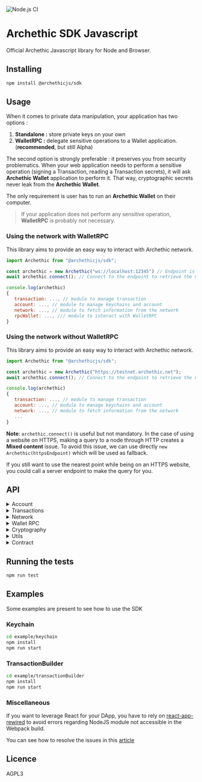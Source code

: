 ![Node.js CI](https://github.com/archethic-foundation/libjs/workflows/Node.js%20CI/badge.svg?branch=master)

# Archethic SDK Javascript

Official Archethic Javascript library for Node and Browser.

## Installing

```bash
npm install @archethicjs/sdk
```

## Usage

When it comes to private data manipulation, your application has two options :

1. **Standalone :** store private keys on your own
2. **WalletRPC :** delegate sensitive operations to a Wallet application. (**recommended**, but still Alpha)

The second option is strongly preferable : it preserves you from security problematics. When your web application needs to perform a sensitive operation (signing a Transaction, reading a Transaction secrets), it will ask **Archethic Wallet** application to perform it.
That way, cryptographic secrets never leak from the **Archethic Wallet**.

The only requirement is user has to run an **Archethic Wallet** on their computer.

> If your application does not perform any sensitive operation, **WalletRPC** is probably not necessary.

### Using the network with WalletRPC

This library aims to provide an easy way to interact with Archethic network.

```js
import Archethic from "@archethicjs/sdk";

const archethic = new Archethic("ws://localhost:12345") // Endpoint is the Archethic Wallet RPC server
await archethic.connect(); // Connect to the endpoint to retrieve the nearest endpoints

console.log(archethic)
{
   transaction: ..., // module to manage transaction
   account: ..., // module to manage keychains and account
   network: ..., // module to fetch information from the network
   rpcWallet: ..., /// module to interact with WalletRPC
}
```

### Using the network without WalletRPC

This library aims to provide an easy way to interact with Archethic network.

```js
import Archethic from "@archethicjs/sdk";

const archethic = new Archethic("https://testnet.archethic.net");
await archethic.connect(); // Connect to the endpoint to retrieve the nearest endpoints

console.log(archethic)
{
   transaction: ..., // module to manage transaction
   account: ..., // module to manage keychains and account
   network: ..., // module to fetch information from the network
   ...
}
```

**Note**: `archethic.connect()` is useful but not mandatory. In the case of using a website on HTTPS, making a query to a node through HTTP creates a **Mixed content** issue. To avoid this issue, we can use directly `new Archethic(httpsEndpoint)` which will be used as fallback.

If you still want to use the nearest point while being on an HTTPS website, you could call a server endpoint to make the query for you.

## API

  <details>
   <summary>Account</summary>

### newKeychainTransaction(keychain, transactionChainIndex)

Creates a new transaction to build (or update) a keychain by embedding the on-chain encrypted wallet.

- `keychain` The keychain to create
- `transactionChainIndex` The index of the transaction created (0 for new keychain)

#### Example of keychain creation

```js
import Archethic, { Crypto, Keychain } from "@archethicjs/sdk";

const accessSeed = "myseed";
const { publicKey } = Crypto.deriveKeyPair(accessSeed, 0);
const keychain = new Keychain(Crypto.randomSecretKey())
  .addService("uco", "m/650'/0/0")
  .addAuthorizedPublicKey(publicKey);

const archethic = new Archethic("https://testnet.archethic.net");
await archethic.connect();
const tx = archethic.account.newKeychainTransaction(keychain, 0);
// The transaction can then be signed with origin private key
```

#### Example of keychain update

```js
import Archethic, { Crypto } from "@archethicjs/sdk";

const accessSeed = "myseed";
const archethic = new Archethic("https://testnet.archethic.net");
await archethic.connect();
let keychain = await archethic.account.getKeychain(accessSeed);
keychain.addService("mywallet", "m/650'/1/0");

// determine the new transaction index
const keychainGenesisAddress = Crypto.deriveAddress(keychain.seed, 0);
const transactionChainIndex = await archethic.transaction.getTransactionIndex(keychainGenesisAddress);

const tx = archethic.account.newKeychainTransaction(keychain, transactionChainIndex);
// The transaction can then be signed with origin private key
```

### newAccessKeychainTransaction(seed, keychainAddress)

Creates a new keychain access transaction to allow a seed and its key to access a keychain

- `seed` Keychain access's seed
- `keychainAddress` Keychain's tx address

```js
import Archethic from "@archethicjs/sdk";

const archethic = new Archethic("https://testnet.archethic.net");
const tx = archethic.account.newAccessKeychainTransaction("myseed", keychainAddress);
// The transaction can then be signed with origin private key
```

### getKeychain(seed)

Retrieve a keychain from the keychain access transaction and decrypt the wallet to retrieve the services associated

- `seed` Keychain access's seed

```js
import Archethic from "@archethicjs/sdk"

const archethic = new Archethic("https://testnet.archethic.net")
await archethic.connect()

const keychain = await archethic.account.getKeychain(accessKeychainSeed)
console.log(keychain)
{
  version: 1,
  seed: "masterKeychainSeed",
  authorizedPublicKeys: [ Uint8Array(34) ],
  services: {
    uco: {
      derivationPath: "m/650'/0/0"
    }
  }
}
```

**Once retreived the keychain provide the following methods:**

#### buildTransaction(tx, service, index, suffix)

Generate `address`, `previousPublicKey`, `previousSignature` of the transaction and
serialize it using a custom binary protocol, based on the derivation path, curve and hash algo of the service given in param.

- `tx` is an instance of `TransactionBuilder`
- `service` is the service name to use for getting the derivation path, the curve and the hash algo
- `index` is the number of transactions in the chain, to generate the actual and the next public key (see the cryptography section)
- `suffix`: Additional information to add to a service derivation path (default to empty)

Return is the signed `TransactionBuilder`. Notice that the function also sign the `TransactionBuilder` given in param, so getting the return is not mandatory

```js
import Archethic from "@archethicjs/sdk";

const archethic = new Archethic("https://testnet.archethic.net");
await archethic.connect();

const keychain = await archethic.account.getKeychain(accessKeychainSeed);

const index = archethic.transaction.getTransactionIndex(keychain.deriveAddress("uco", 0));
/*const signedTx =*/ keychain.buildTransaction(tx, "uco", index);
```

#### deriveAddress(service, index, suffix)

Derive an address for the given service at the index given

- `service`: Service name to identify the derivation path to use
- `index`: Chain index to derive (default to 0)
- `suffix`: Additional information to add to a service derivation path (default to empty)

```js
import Archethic from "@archethicjs/sdk";

const archethic = new Archethic("https://testnet.archethic.net");
await archethic.connect();

const keychain = await archethic.account.getKeychain(accessKeychainSeed);
const genesisUCOAddress = keychain.deriveAddress("uco", 0);
```

#### deriveKeypair(service, index, suffix)

Derive a keypair for the given service at the index given

- `service`: Service name to identify the derivation path to use
- `index`: Chain index to derive (default to 0)
- `suffix`: Additional information to add to a service derivation path (default to empty)

```js
import Archethic from "@archethicjs/sdk";

const archethic = new Archethic("https://testnet.archethic.net");
await archethic.connect();

const keychain = await archethic.account.getKeychain(accessKeychainSeed);
const { publicKey } = keychain.deriveKeypair("uco", 0);
```

#### ecEncryptServiceSeed(service, publicKeys)

Use ec encryption on the seed for the list of authorizedPublicKeys

- `service`: Service name to identify the derivation path to use
- `authorizedPublicKeys`: List of public keys to encrypt the service seed

```js
import Archethic, { Keychain, Crypto } from "@archethicjs/sdk";

const archethic = new Archethic("http://testnet.archethic.net");
await archethic.connect();

const keychain = new Keychain(Crypto.randomSecretKey()).addService("uco", "m/650'/uco");

const storageNonce = await archethic.network.getStorageNoncePublicKey();

const { secret, authorizedPublicKeys } = keychain.ecEncryptServiceSeed("uco", [storageNonce]);
// secret and authorizedPublicKeys can be used to create an ownership
const tx = archethic.transaction.new().addOwnership(secret, authorizedPublicKeys);
```

#### toDID()

Return a Decentralized Identity document from the keychain. (This is used in the transaction's content of the keychain tx)

```js
import Archethic from "@archethicjs/sdk";

const archethic = new Archethic("https://testnet.archethic.net");
await archethic.connect();

const keychain = await archethic.account.getKeychain(accessKeychainSeed);
const did  = keychain.toDID()
console.log(did)
{
  "@context": [
     "https://www.w3.org/ns/did/v1"
  ],
  "id": "did:archethic:keychain_address",
  "authentification": servicesMaterials, //list of public keys of the services
  "verificationMethod": servicesMaterials //list of public keys of the services
}
```

#### addService(name, derivationPath, curve, hashAlgo)

Add a service into the keychain

- `name`: Name of the service to add
- `derivationPath`: Crypto derivation path
- `curve`: Elliptic curve to use
- `hashAlgo`: Hash algo

```js
import Archethic from "@archethicjs/sdk";

const archethic = new Archethic("https://testnet.archethic.net");
await archethic.connect();

const keychain = await archethic.account.getKeychain(accessKeychainSeed);
keychain.addService("nft1", "m/650'/1/0")
console.log(keychain)
{
  version: 1,
  seed: "mymasterseed",
  authorizedPublicKeys: [ Uint8Array(34) ],
  services: {
    uco: {
      derivationPath: "m/650'/0/0",
      curve: "ed25519",
      hashAlgo: "sha256"
    },
    nft1: {
      derivationPath: "m/650'/1/0",
      curve: "ed25519",
      hashAlgo: "sha256"
    }
  }
}
```

#### removeService(name)

Remove a service from the keychain

- `name`: Name of the service to add

```js
import Archethic from "@archethicjs/sdk";

const archethic = new Archethic("https://testnet.archethic.net");
await archethic.connect();

const keychain = await archethic.account.getKeychain(accessKeychainSeed);
keychain.removeService("nft1");
```

#### addAuthorizedPublicKey(publicKey)

Authorize a key to access the keychain

- `publicKey`: The public key (type: Uint8Array)

```js
import Archethic from "@archethicjs/sdk";

const archethic = new Archethic("https://testnet.archethic.net");
await archethic.connect();

const accessSeed = "myseed";
const { publicKey } = Crypto.deriveKeyPair(accessSeed, 0);
const keychain = await archethic.account.getKeychain(accessKeychainSeed);
keychain.addAuthorizedPublicKey(publicKey);
```

#### removeAuthorizedPublicKey(publicKey)

Unauthorized a key to access the keychain

- `publicKey`: The public key (type: Uint8aArray)

```js
import Archethic from "@archethicjs/sdk";

const archethic = new Archethic("https://testnet.archethic.net");
await archethic.connect();

const accessSeed = "myseed";
const { publicKey } = Crypto.deriveKeyPair(accessSeed, 0);
const keychain = await archethic.account.getKeychain(accessKeychainSeed);
keychain.removeAuthorizedPublicKey(publicKey);
```

  </details>

  <details>
    <summary>Transactions</summary>

### new()

To create a new transaction instance to build and to send to the network

```js
import Archethic from "@archethicjs/sdk";
const archethic = new Archethic("https://testnet.archethic.net");

const txBuilder = archethic.transaction.new();
```

The transaction builder instance contains the following methods:

#### setType(type)

Define the transaction type

- `type` is the string defining the type of transaction to generate ("keychain", "keychain_access", "transfer", "hosting", "code_proposal", "code_approval", "token")

#### setContract(contract)

Add the contract in the `data.contract` section of the transaction

- `contract` is an object with following keys:
  - `bytecode` Uint8Array of the compiled wasm code compressed using zip
  - `manifest` the manifest of the contrat containing actions and functions spec

```js
const bytecode = fs.readFileSync("./dist/contract.wasm")
const manifestFile = fs.readFileSync('./dist/manifest.json', 'utf-8')
const manifest = JSON.parse(manifestFile)

const contract = new Contract(bytecode, manifest)

const txBuilder = archethic.transaction.new().setType("contract").setContract(contract)
// or use Contract function
import { Contract } from "@archethicjs/sdk"
const archethic = new Archethic("https://testnet.archethic.net")
const tx = Contract.newContractTransaction(archethic, contract, seed)
```

#### setGenerateEncryptedSeedSC(flag)

Set a flag to request a wallet to add the chain seed in the ownership of the transaction to create a smart contract.
This function is only usefull when sending / signing the transaction through a wallet. Signing and sending the transaction directly to the node will not use this flag.

- `flag` is a boolean to request the node to add the chain seed in the ownership

#### setContent(content)

Add the content in the `data.content` section of the transaction

- `content` is a string defining the smart contract

#### addOwnership(secret, authorizedKeys)

Add an ownership in the `data.ownerships` section of the transaction with a secret and its related authorized public keys to be able to decrypt it.
This aims to prove the ownership or the delegatation of some secret to a given list of public keys.

- `secret` is the hexadecimal encoding or Uint8Array representing the encrypted secret
- `authorizedKeys` is a list of object represented by - `publicKey` is the hexadecimal encoding or Uint8Array representing the public key - `encryptedSecretKey` is the hexadecimal encoding or Uint8Array representing the secret key encrypted with the public key (see `ecEncrypt`)

#### addUCOTransfer(to, amount)

Add a UCO transfer to the `data.ledger.uco.transfers` section of the transaction

- `to` is hexadecimal encoding or Uint8Array representing the transaction address (recipient) to receive the funds
- `amount` is the number of uco to send (in Big Int ref function `parseBigInt`)

#### addTokenTransfer(to, amount, tokenAddress, tokenId)

Add a token transfer to the `data.ledger.token.transfers` section of the transaction

- `to` is hexadecimal encoding or Uint8Array representing the transaction address (recipient) to receive the funds
- `amount` is the number of uco to send (in Big Int ref function `parseBigInt`)
- `tokenAddress` is hexadecimal encoding or Uint8Array representing the token's address to spend
- `tokenId` is the ID of the token to send (default to: 0)

#### addRecipient(to, action, args)

Adds a recipient to call the smart contract's "transaction" action.

- `to` is the contract's address in hexadecimal or Uint8Array
- `action` is the name of the action
- `args` is an object containing the parameter for the contract action. This parameter is not mandatory

```js
import Archethic from "@archethicjs/sdk";
const archethic = new Archethic("https://testnet.archethic.net");

const tx = archethic.transaction
  .new()
  .setType("transfer")
  .addRecipient("0000b1d3750edb9381c96b1a975a55b5b4e4fb37bfab104c10b0b6c9a00433ec4646", "increment")
  .addRecipient("0000bc96b1a9751d3750edb9381a55b5b4e4fb104c10b0b6c9a00433ec464637bfab", "vote", {name: "Dr. Who"});
```

#### build(seed, index, curve, hashAlgo)

Generate `address`, `previousPublicKey`, `previousSignature` of the transaction and
serialize it using a custom binary protocol.

- `seed` is hexadecimal encoding or Uint8Array representing the transaction chain seed to be able to derive and generate the keys
- `index` is the number of transactions in the chain, to generate the actual and the next public key (see below the cryptography section)
- `curve` is the elliptic curve to use for the key generation (can be "ed25519", "P256", "secp256k1") - default o "P256"
- `hashAlgo` is the hash algorithm to use to generate the address (can be "sha256", "sha512", "sha3-256", "sha3-512", "bake2b") - default to "sha256"

```js
import Archethic from "@archethicjs/sdk";
const archethic = new Archethic("https://testnet.archethic.net");

const tx = archethic.transaction
  .new()
  .setType("transfer")
  .addUCOTransfer("0000b1d3750edb9381c96b1a975a55b5b4e4fb37bfab104c10b0b6c9a00433ec4646", 0.42)
  .build("mysuperpassphraseorseed", 0);
```

#### originSign(privateKey)

Sign the transaction with an origin device private key

- `privateKey` is hexadecimal encoding or Uint8Array representing the private key to generate the origin signature to able to perform the ProofOfWork and authorize the transaction

```js
import Archethic from "@archethicjs/sdk";
const archethic = new Archethic("https://testnet.archethic.net");

const tx = archethic.transaction
  .new()
  .setType("transfer")
  .addUCOTransfer(
    "0000b1d3750edb9381c96b1a975a55b5b4e4fb37bfab104c10b0b6c9a00433ec4646",
    0.42
  )
  .build("mysuperpassphraseorseed", 0);
  .originSign(originPrivateKey);
```

#### toJSON()

Export the transaction generated into JSON

```js
import Archethic from "@archethicjs/sdk";
const archethic = new Archethic("https://testnet.archethic.net");

const tx = archethic.transaction
  .new()
  .setType("transfer")
  .addUCOTransfer(
    "0000b1d3750edb9381c96b1a975a55b5b4e4fb37bfab104c10b0b6c9a00433ec4646",
    0.42
  )
  .build("mysuperpassphraseorseed", 0);
  .toJSON();
```

### Interacting with other signer (hardware for example)

#### previousSignaturePayload()

Get an Uint8Array payload to be signed with user seed

```js
import Archethic from "@archethicjs/sdk";
const archethic = new Archethic("https://testnet.archethic.net");

const tx = archethic.transaction
  .new()
  .setType("transfer")
  .addUCOTransfer("0000b1d3750edb9381c96b1a975a55b5b4e4fb37bfab104c10b0b6c9a00433ec4646", 0.42);

const signaturePayload = tx.previousSignaturePayload();
```

#### setPreviousSignatureAndPreviousPublicKey(prevSign, prevPubKey)

Setter method for the transaction's previous signature and previous public key.

- `prevSign` is hexadecimal encoding or Uint8Array previous signature of the transaction
- `prevPubKey` is hexadecimal encoding or Uint8Array previous public key of the transaction

```js
import Archethic from "@archethicjs/sdk";
const archethic = new Archethic("https://testnet.archethic.net");

const tx = archethic.transaction
  .new()
  .setType("transfer")
  .addUCOTransfer("0000b1d3750edb9381c96b1a975a55b5b4e4fb37bfab104c10b0b6c9a00433ec4646", 0.42);

const signaturePayload = tx.previousSignaturePayload();
const prevSign = someFunctionToGetSignature(signaturePayload);
const prevPubKey = someFunctionToGetPubKey();
tx.setPreviousSignatureAndPreviousPublicKey(prevSign, prevPubKey);
```

#### setAddress(address)

Setter method for the transaction's address.

```js
import Archethic from "@archethicjs/sdk";
const archethic = new Archethic("https://testnet.archethic.net");

const tx = archethic.transaction
  .new()
  .setType("transfer")
  .addUCOTransfer("0000b1d3750edb9381c96b1a975a55b5b4e4fb37bfab104c10b0b6c9a00433ec4646", 0.42);

const txAddress = someFunctionToGetTxAddress();
tx.setAddress(txAddress);
```

#### originSignaturePayload()

Get an Uint8Array payload to be signed with the origin private key of the device.

```js
import Archethic from "@archethicjs/sdk";
const archethic = new Archethic("https://testnet.archethic.net");

const tx = archethic.transaction
  .new()
  .setType("transfer")
  .addUCOTransfer("0000b1d3750edb9381c96b1a975a55b5b4e4fb37bfab104c10b0b6c9a00433ec4646", 0.42)
  .build(seed, originPrivateKey);

const originPayload = tx.originSignaturePayload();
```

#### setOriginSign(signature)

Setter method for the transaction's origin signature.

```js
import Archethic from "@archethicjs/sdk";
const archethic = new Archethic("https://testnet.archethic.net");

const tx = archethic.transaction
  .new()
  .setType("transfer")
  .addUCOTransfer("0000b1d3750edb9381c96b1a975a55b5b4e4fb37bfab104c10b0b6c9a00433ec4646", 0.42)
  .build("mysuperpassphraseorseed", 0);

const originPayload = tx.originSignaturePayload();
const originSignature = someFunctionToGetSignature(originPayload);
tx.setOriginSign(originSignature);
```

#### send(confirmationThreshold, timeout)

- `confirmationThreshold` is a percentage (0 to 100) where the transaction is considered as validated. This is used to trigger `requiredConfirmation` event. Default value is to 100. This parameter is not mandatory
- `timeout` is the number of second to wait until timeout event is triggered. Default value is to 60 sec. This parameter is not mandatory

Send a transaction to the endpoint and subscribe the node to get confirmation or validation error.
When an update of the validation is received from the subscription, some events are triggered and associated function are called (see function **on** bellow)

```js
import Archethic from "@archethicjs/sdk";
const archethic = new Archethic("https://testnet.archethic.net");

const tx = archethic.transaction
  .new()
  .setType("transfer")
  .addUCOTransfer("0000b1d3750edb9381c96b1a975a55b5b4e4fb37bfab104c10b0b6c9a00433ec4646", 0.42)
  .build("mysuperpassphraseorseed", 0)
  .originSign(privateKey)
  .on("confirmation", (nbConf, maxConf) => console.log(nbConf, maxConf))
  .send();
```

#### on(event, handler)

Subscribe to a specific event.

- `event` is the name of the event to subscribe
- `handler` is a function which will be called when event is triggered

available events:

- `'sent'` triggered when transaction is sent. handler param: no parameter
- `'confirmation'` triggered when a new replication is received. handler params: number of replication, maximum number of replication expected
- `'fullConfirmation'` triggered when the number of replication = the number of maximum replication expected. handler param: maximum number of replication expected
- `'requiredConfirmation'` triggered when the number of replication is equal or overpass for the first time the maximum replication \* confirmationThreshold. handler param: number of replication
- `'error'` triggered when an error is encountered during validation. handler params: context, reason
  - Context is a string with "INVALID_TRANSACTION" for error in the transaction itself like "Insufficient funds" or "NETWORK_ISSUE" for error in mining like "Consensus error".
- `'timeout'` triggered 60 sec after sending the transaction. Timeout is cleared when `'fullConfirmation'`, `'error'` or `'requiredConfirmation'` events are triggered. handler param: number of replication received yet

Mutiple function can be assigned to a same event. Just call function `on` mutiple times for the same event.

```js
import Archethic from "@archethicjs/sdk";
const archethic = new Archethic("https://testnet.archethic.net");

const tx = archethic.transaction
  .new()
  .setType("transfer")
  .addUCOTransfer("0000b1d3750edb9381c96b1a975a55b5b4e4fb37bfab104c10b0b6c9a00433ec4646", 0.42)
  .build("mysuperpassphraseorseed", 0)
  .originSign(privateKey)
  .on("sent", () => console.log("transaction sent !"))
  .on("confirmation", (nbConf, maxConf) => console.log(nbConf, maxConf))
  .on("fullConfirmation", (nbConf) => console.log(nbConf))
  .on("requiredConfirmation", (nbConf) => console.log(nbConf))
  .on("error", (context, reason) => console.log(context, reason))
  .on("timeout", (nbConf) => console.log(nbConf))
  .send(60); // confirmationThreshold: 60
```

#### unsubscribe(event)

Unsubscribe to a specific event or all events.

- `event` is the name of the event (same as **on** function). This parameter is not mandatory, if the event name is empty all events are unsubscribed.

### getTransactionIndex(address)

Query a node to find the length of the chain to retrieve the transaction index

- `address` Transaction address (in hexadecimal)

```js
import Archethic from "@archethicjs/sdk";
const archethic = new Archethic("https://testnet.archethic.net");

await archethic.connect();
const txIndex = await archethic.transaction.getTransactionIndex(
  "00b1d3750edb9381c96b1a975a55b5b4e4fb37bfab104c10b0b6c9a00433ec4646"
);
// 0
```

### getTransactionFee(tx)

Query a node to fetch the tx fee for a given transaction

- `tx` Generated transaction

```js
import Archethic from "@archethicjs/sdk"

const archethic = new Archethic("https://testnet.archethic.net")
const tx = ...
const fee = await archethic.transaction.getTransactionFee(tx)
console.log(fee)
{
  fee: 11779421, // Big Int format
  rates: {
    eur: 0.086326,
    usd: 0.084913
  }
}
```

### getTransactionOwnerships(address)

Query a node to find the ownerships (secrets and authorized keys) to given transaction's address

- `address`: Transaction's address

```js
import Archethic from "@archethicjs/sdk";

const archethic = new Archethic("https://testnet.archethic.net");
const ownerships = await archethic.transaction.getTransactionOwnerships(tx.address);
console.log(ownerships)[
  {
    secret: "...",
    authorizedPublicKeys: [
      {
        publicKey: "...",
        encryptedSecretKey: ""
      }
    ]
  }
];
```

  </details>

  <details>
    <summary>Network</summary>

### getToken(tokenAddress)

Query a node to get the token definition (based on [AEIP2](https://github.com/archethic-foundation/aeip/blob/main/AEIP-2.md)) from an address.
Returns also `genesis` address and `id`

- `tokenAddress` is the transaction address of the token.

```js
import Archethic from "@archethicjs/sdk";
const archethic = new Archethic("https://testnet.archethic.net");

await archethic.connect();
const token = await archethic.network.getToken(tokenAddress);
console.log(token);
{
  collection: [],
  decimals: 8,
  genesis: '0000D6979F125A91465E29A12F66AE40FA454A2AD6CE3BB40099DBDDFFAF586E195A',
  id: '9DC6196F274B979E5AB9E3D7A0B03FEE3E4C62C7299AD46C8ECF332A2C5B6574',
  name: 'Mining UCO rewards',
  properties: {},
  supply: 3340000000000000, // Big Int format
  symbol: 'MUCO',
  type: 'fungible'
}
```

### callFunction(contractAddress, functionName, args)

Call a Smart Contract's exported function with given args.

- `contractAddress` is the address of the contract (usually latest or genesis)
- `functionName` is the exported function to call
- `args` is the list of arguments to call the function with

```js
import Archethic from "@archethicjs/sdk";
const archethic = new Archethic("https://testnet.archethic.net");
await archethic.connect();

const response = await archethic.network.callFunction("0000AB...CD", "add", [1, 2]);
console.log(response);
3;
```

### getBalance(address)

Query a node to fetch the last balance of the given address

- `address` is the address of the account to get the balance from

```js
import Archethic from "@archethicjs/sdk"
const archethic = new Archethic("https://testnet.archethic.net");

await archethic.connect()

const balance = await archethic.network.getBalance(accountAddress);
console.log(balance)
{
  uco: 100000000,
  tokens: [{
    address: '209DFA0C.....',
    tokenId: 'ABD829FD.....',
    amount: 100000000
  }]
}
```

### addOriginKey(originPublicKey, certificate)

Query a node to add a new origin public to be authorized to sign transaction with the corresponding private key (see OriginSign).

- `originPublicKey` is the public key to be added.
- `certificate` is the certificate that prove the public key is allowed to be added.

```js
import Archethic from "@archethicjs/sdk";
const archethic = new Archethic("https://testnet.archethic.net");

await archethic.connect();
const response = await archethic.network.addOriginKey(originPublicKey, certificate);

console.log(response);
{
  transaction_address: "...";
  status: "pending";
}
```

### getStorageNoncePublicKey()

Fetch the public key of the shared storage node key

```js
import Archethic from "@archethicjs/sdk";
const archethic = new Archethic("https://testnet.archethic.net");

await archethic.connect();

const storageNoncePublicKey = await archethic.network.getStorageNoncePublicKey();
// 00b1d3750edb9381c96b1a975a55b5b4e4fb37bfab104c10b0b6c9a00433ec4646
```

### getContractCode(address)

Return the contract code

- `address`: string or Uint8Array of the contract address

```js
import Archethic from "@archethicjs/sdk"

const archethic = new Archethic("https://testnet.archethic.net")
await archethic.connect()

const res = archethic.network.getContractCode("0001234...")
console.log(res)
{
  code: "...",
  contract: {
    bytecode: "00231654",
    manifest: {
      abi: {
        state: ...,
        functions: []
      }
    }
  }
}
```

### getOracleData(timestamp)

Fetch the OracleChain data

- `timestamp`: UNIX timestamp (optional)

```js
import Archethic from "@archethicjs/sdk"

const archethic = new Archethic("https://testnet.archethic.net")
await archethic.connect()

const oracleData = await archethic.network.getOracleData()
console.log(oracleData)
{
  timestamp: ...,
  services: {
    uco: {
      eur: ...,
      usd: ...
    }
  }
}
```

```js
import Archethic from "@archethicjs/sdk"

const archethic = new Archethic("https://testnet.archethic.net")
await archethic.connect()

const oracleData = await archethic.network.getOracleData(timestamp)
console.log(oracleData)
{
  services: {
    uco: {
      eur: ...,
      usd: ...
    }
  }
}
```

### rawGraphQLQuery(query)

Query the GraphQL API of the node with a custom graphQL query that fits your needs.

- `query`: The graphQL query to send to the node

```js
import Archethic from "@archethicjs/sdk";

const archethic = new Archethic("https://testnet.archethic.net");
await archethic.connect();

const query = `
query {
  transactions(page:1) {
    address
    chainLength
    data {
      code
    }
    type
    version
  }
}
`;

const response = await archethic.network.rawGraphQLQuery(query);
```

### subscribeToOracleUpdates(handler)

Subscribe to get the real time updates of the OracleChain

- `handler`: Callback to handle the new data

```js
import Archethic from "@archethicjs/sdk"

const archethic = new Archethic("https://testnet.archethic.net")
await archethic.connect()

await archethic.network.subscribeToOracleUpdates(console.log)
{
  timestamp: ...,
  services: {
    uco: {
      eur: ...,
      usd: ...
    }
  }
}
```

  </details>

  <details>
  <summary>Wallet RPC</summary>

### setOrigin(origin)

Configures the DApp identity. DApp identity will be sent to WalletRPC.

On operations requiring user's confirmation, that identity might be displayed.

```js
import Archethic from "@archethicjs/sdk";

const archethic = new Archethic("ws://localhost:12345");
await archethic.connect();

await archethic.rpcWallet.setOrigin({
  name: "My DApp",
  url: "https://great_app.com"
});
```

### onconnectionstatechange(callback)

Listens to connection state changes between DApp and WalletRPC.

```js
import Archethic from "@archethicjs/sdk"

const archethic = new Archethic("ws://localhost:12345")
await archethic.connect()

await archethic.rpcWallet.setOrigin({
  name: "My DApp",
  url: "https://great_app.com"
})

archethic.rpcWallet.onconnectionstatechange(
  (rpcConnectionState) {
    console.log(`WalletRPC connection state changed : ${rpcConnectionState}`)
  }
)

// To stop listening :
archethic.rpcWallet.unsubscribeconnectionstatechange()
```

### getAccounts()

Reads a concise accounts list from ArchethicWallet.

```js
import Archethic from "@archethicjs/sdk";

const archethic = new Archethic("ws://localhost:12345");
await archethic.connect();

await archethic.rpcWallet.setOrigin({
  name: "My DApp",
  url: "https://great_app.com"
});

archethic.rpcWallet.getAccounts().then((accounts) => {
  accounts.forEach((account) => {
    console.log(`\t ${JSON.stringify(account)}`);
  });
});
```

### getServices()

Reads a concise services list from ArchethicWallet.

```js
import Archethic from "@archethicjs/sdk";

const archethic = new Archethic("ws://localhost:12345");
await archethic.connect();

await archethic.rpcWallet.setOrigin({
  name: "My DApp",
  url "https://great_app.com"
});

archethic.rpcWallet.getServices().then((services) => {
  services.forEach((service) => {
    console.log(`\t ${JSON.stringify(service)}`);
  });
});
```

### onAccountUpdate(accountName, callback) : RpcSubscription

Listens to an account's changes.

```js
import Archethic from "@archethicjs/sdk";

const archethic = new Archethic("ws://localhost:12345");
await archethic.connect();

await archethic.rpcWallet.setOrigin({
  name: "My DApp",
  url: "https://great_app.com"
});

const subscription = await archethic.rpcWallet.onAccountUpdate("account name", (account) => {
  console.log(JSON.stringify(account));
});
```

### onCurrentAccountChange(callback) : RpcSubscription

Listens account selection in wallet.

```js
import Archethic from "@archethicjs/sdk";

const archethic = new Archethic("ws://localhost:12345");
await archethic.connect();

await archethic.rpcWallet.setOrigin({
  name: "My DApp",
  url: "https://great_app.com"
});

const subscription = await archethic.rpcWallet.onCurrentAccountChange((account) => {
  console.log(JSON.stringify(account));
});
```

### refreshCurrentAccount()

Request the wallet to refresh current account info

```js
import Archethic from "@archethicjs/sdk";

const archethic = new Archethic("ws://localhost:12345");
await archethic.connect();

await archethic.rpcWallet.setOrigin({
  name: "My DApp",
  url: "https://great_app.com"
});

await archethic.rpcWallet.refreshCurrentAccount();
// Wallet account is refreshed with last blockchain informations
```

### unsubscribe(rpcSubscription)

Stops any subscription to Wallet.

```js
import Archethic from "@archethicjs/sdk"

const archethic = new Archethic("ws://localhost:12345")
await archethic.connect()

await archethic.rpcWallet.setOrigin({
  name: "My DApp",
  url: "https://great_app.com"
})

const subscription // subscription from a previous call (onAccountUpdate for example)

await archethic.rpcWallet.unsubscribe(subscription)
```

### sendTransaction(transaction)

Asks ArchethicWallet to sign and send a transaction.

```js
import Archethic from "@archethicjs/sdk";

const archethic = new Archethic("ws://localhost:12345");
await archethic.connect();

await archethic.rpcWallet.setOrigin({
  name: "My DApp",
  url: "https://great_app.com"
});

const tx = archethic.transaction
  .new()
  .setType("token")
  .setContent(
    '{ "name": "NFT 001", "supply": 100000000, "type": "non-fungible", "symbol": "NFT1", "aeip": [2], "properties": {}}'
  );

archethic.rpcWallet
  .sendTransaction(tx)
  .then((sendResult) => {
    console.log(JSON.stringify(sendResult));
    // { transactionAddress: "asdfasfsadf", nbConfirmations: 3, maxConfirmations: 3 }
  })
  .catch((sendError) => {
    console.log(JSON.stringify(sendResult));
  });
```

### signTransactions([transaction])

Asks ArchethicWallet to sign multiple transactions.

```js
import Archethic, { Utils } from "@archethicjs/sdk";

const archethic = new Archethic("ws://localhost:12345");
await archethic.connect();

await archethic.rpcWallet.setOrigin({
  name: "My DApp",
  url: "https://great_app.com"
});

const tx = archethic.transaction
  .new()
  .setType("transfer")
  .addTokenTransfer("0001ABCD...", Utils.parseBigInt('12'), "00001234...", 0)
  .addRecipient("0001ABCD...", "swap");

archethic.rpcWallet
  .signTransactions(tx)
  .then((signedResult) => {
    console.log(JSON.stringify(signedResult));
    signedResult.forEach((signedTransaction) => {
      console.log(JSON.stringify(signedTransaction));
      // {address: "000ef....", previousPublicKey: "00045b...", previousSignature: "000ef....", originSignature: "00045b..."}
    });
  })
  .catch((signedError) => {
    console.log(JSON.stringify(signedError));
  });
```

### addService(name)

Add a service in the keychain

```js
import Archethic from "@archethicjs/sdk";

const archethic = new Archethic("ws://localhost:12345");
await archethic.connect();

await archethic.rpcWallet.setOrigin({
  name: "My DApp",
  url: "https://great_app.com"
});

archethic.rpcWallet
  .addService("myService")
  .then((result) => {
    console.log(JSON.stringify(result));
  })
  .catch((error) => {
    console.log(error);
  });
```

### keychainDeriveKeypair(serviceName, index, pathSuffix)

Derive a keypair for the given service at the index given and get the public key

```js
import Archethic from "@archethicjs/sdk";

const archethic = new Archethic("ws://localhost:12345");
await archethic.connect();

await archethic.rpcWallet.setOrigin({
  name: "My DApp",
  url: "https://great_app.com"
});

archethic.rpcWallet.keychainDeriveKeypair("myService", 1, "suffix").then((result) => {
  console.log(result["publicKey"]);
});
```

### keychainDeriveAddress(serviceName, index, pathSuffix)

Derive an address for the given service at the index given

```js
import Archethic from "@archethicjs/sdk";

const archethic = new Archethic("ws://localhost:12345");
await archethic.connect();

await archethic.rpcWallet.setOrigin({
  name: "My DApp",
  url: "https://great_app.com"
});

archethic.rpcWallet.keychainDeriveAddress("myService", 1, "suffix").then((result) => {
  console.log(result["address"]);
});
```

  </details>

  <details>
  <summary>Cryptography</summary>

  <br />

### deriveKeyPair(seed, index, curve)

It creates a new keypair into hexadecimal format

- `seed` is hexadecimal encoding or Uint8Array representing the transaction chain seed to be able to derive and generate the keys
- `index` is the number of transactions in the chain, to generate the actual and the next public key (see below the cryptography section)
- `curve` is the elliptic curve to use for the key generation (can be "ed25519", "P256", "secp256k1") - default to: "ed25519"
- `origin_id` is the origin of the public key (can be 0 for "on chain wallet", 1 for "software" or 2 for "tpm") - default to: 1

```js
import { Crypto } from "@archethicjs/sdk";
const { publicKey: publicKey, privateKey: privateKey } = Crypto.deriveKeyPair("mysuperpassphraseorseed", 0);
// publicKey => 0100048cac473e46edd109c3ef59eec22b9ece9f99a2d0dce1c4ccb31ce0bacec4a9ad246744889fb7c98ea75c0f0ecd60002c07fae92f23382669ca9aff1339f44216
```

### deriveAddress(seed, index, curve, hashAlgo)

It creates a transaction address by extract the public key from the key derivation and hash it into a hexadecimal format

- `seed` is hexadecimal encoding or Uint8Array representing the transaction chain seed to be able to derive and generate the keys
- `index` is the number of transactions in the chain, to generate the actual and the next public key (see below the cryptography section)
- `curve` is the elliptic curve to use for the key generation (can be "ed25519", "P256", "secp256k1") - Default to "ed25519"
- `hashAlgo` is the hash algorithm to create the address (can be "sha256", "sha512", "sha3-256", "sha3-512", "blake2b") - default to "sha256"

```js
import { Crypto } from "@archethicjs/sdk";
const address = Crypto.deriveAddress("mysuperpassphraseorseed", 0);
// Address: 00004195d45987f33e5dcb71edfa63438d5e6add655b216acfdd31945d58210fe5d2
```

It creates a new keypair and extract the public key into hexadecimal format

- `seed` is hexadecimal encoding or Uint8Array representing the transaction chain seed to be able to derive and generate the keys
- `index` is the number of transactions in the chain, to generate the actual and the next public key (see below the cryptography section)
- `curve` is the elliptic curve to use for the key generation (can be "ed25519", "P256", "secp256k1")

```js
import { Crypto } from "@archethicjs/sdk";
const publicKey = Crypto.derivePublicKey("mysuperpassphraseorseed", 0);
```

### ecEncrypt(data, publicKey)

Perform an ECIES encryption using a public key and a data

- `data` Data to encrypt
- `publicKey` Public key to derive a shared secret and for whom the content must be encrypted

```js
import { Crypto } from "@archethicjs/sdk";
const cipher = Crypto.ecEncrypt(
  "dataToEncrypt",
  "0000b1d3750edb9381c96b1a975a55b5b4e4fb37bfab104c10b0b6c9a00433ec4646"
);
```

### ecDecrypt(cipher, privateKey)

Perform an ECIES decryption using a private key and an encrypted data

- `cipher` Data to decrypt
- `privateKey` Private key to derive a shared secret and for whom the content must be decrypted

```js
import { Crypto } from "@archethicjs/sdk";
const cipher = Crypto.ecDecrypt("dataToDecrypt", "36f7753a63188eabaf4891c5724d346da58160cdc386ebf248603724d1796cd3");
```

### aesEncrypt(data, publicKey)

Perform an AES encryption using a key and a data

- `data` Data to encrypt
- `key` Symmetric key

```js
import { Crypto } from "@archethicjs/sdk";
const cipher = Crypto.aesEncrypt(
  "dataToEncrypt",
  "0000b1d3750edb9381c96b1a975a55b5b4e4fb37bfab104c10b0b6c9a00433ec4646"
);
```

  </details>

  <details>
  <summary>Utils</summary>

### formatBigInt(number, decimals)

Convert a big int number to a x decimals string (mainly use to display token amount)

- `number` Big Int number to convert to decimals number
- `decimals` number of decimals needed (default to 8)

```js
import { Utils } from "@archethicjs/sdk";
Utils.formatBigInt(BigInt(1_253_450_000));
// '12.5345'
Utils.formatBigInt(BigInt(12_534_500), 6);
// '12.5345'
```

### parseBigInt(number, decimals)

Convert a string into a BigInt number

- `number` decimals number to convert to Big Int number
- `decimals` number of decimals (default to 8)

```js
import { Utils } from "@archethicjs/sdk";
Utils.parseBigInt('12.5345');
// 1_253_450_000
Utils.parseBigInt('12.5345', 6);
// 12_534_500
```

### originPrivateKey

Getting the default origin Key :

```js
import Archethic, { Utils } from "@archethicjs/sdk"
const originPrivateKey = Utils.originPrivateKey

const archethic = new Archethic("https://testnet.archethic.net")

const tx = archethic.transaction.new()
...
tx.originSign(originPrivateKey)
```

  </details>
  <details>
  <summary>Contract</summary>

  <br />

  ### newContractTransaction(archethic, contract, contractSeed, txData?)

  Create a new contract transaction injecting the bytecode, manifest and the authorized public key encryption to allow node to emit transaction on your behalf.  Returned transaction is already signed.

  ```js
  import Archethic, { Utils, Contract } from "@archethicjs/sdk"
  const archethic = new Archethic("https://testnet.archethic.net")

  const bytecode = fs.readFileSync("./dist/contract.wasm")
  const manifestFile = fs.readFileSync('./dist/manifest.json', 'utf-8')
  const manifest = JSON.parse(manifestFile)

  const contract = new Contract(bytecode, manifest)

  // txData is optional
  const txData = {
    content: "content",
    ledger: {
      uco: {
        transfers: [{to: "1234", amount: Utils.parseBigInt("10")}]
      }
    }
  }
  
  const tx = await Contract.newContractTransaction(archethic, contract, contractSeed, txData)

  tx
    .originSign(Utils.originPrivateKey)
    .on("requiredConfirmation", () => console.log("ok deployed"))
    .on("error", (context, reason) => console.error(reason))
    .send();
  ```

  ### updateContractTransaction(archethic, contractAddress, contract)

  Create a new transaction containing the recipient filled with appropriated function to update a contract code

  ```js
  import Archethic, { Utils, Contract } from "@archethicjs/sdk"
  const archethic = new Archethic("https://testnet.archethic.net")

  const bytecode = fs.readFileSync("./dist/contract.wasm")
  const manifestFile = fs.readFileSync('./dist/manifest.json', 'utf-8')
  const manifest = JSON.parse(manifestFile)

  const contract = new Contract(bytecode, manifest)

  const tx = await Contract.updateContractTransaction(archethic, contractAddress, contract)

  tx
    .build(seed, index)
    .originSign(Utils.originPrivateKey)
    .on("requiredConfirmation", () => console.log("ok updated"))
    .on("error", (context, reason) => console.error(reason))
    .send();
  ```

  </details>

## Running the tests

```bash
npm run test
```

## Examples

Some examples are present to see how to use the SDK

### Keychain

```bash
cd example/keychain
npm install
npm run start
```

### TransactionBuilder

```bash
cd example/transactionBuilder
npm install
npm run start
```

### Miscellaneous

If you want to leverage React for your DApp, you have to rely on [react-app-rewired](https://www.npmjs.com/package/react-app-rewired) to avoid errors regarding NodeJS module not accessible in the Webpack build.

You can see how to resolve the issues in this [article](https://www.alchemy.com/blog/how-to-polyfill-node-core-modules-in-webpack-5)

## Licence

AGPL3
